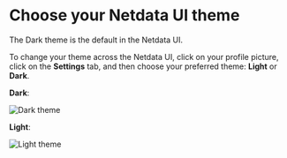# Choose your Netdata UI theme

The Dark theme is the default in the Netdata UI.

To change your theme across the Netdata UI, click on your profile picture, click on the **Settings**
tab, and then choose your preferred theme: **Light** or **Dark**.

**Dark**:

![Dark theme](https://github.com/netdata/netdata/assets/70198089/81addd13-28a4-425f-ae39-0f9de5199496)

**Light**:

![Light theme](https://github.com/netdata/netdata/assets/70198089/eb0fb8c1-5695-450a-8ba8-a185874e8496)


